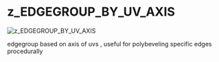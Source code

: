 # z_EDGEGROUP_BY_UV_AXIS
![z_EDGEGROUP_BY_UV_AXIS](https://raw.githubusercontent.com/CorvaeOboro/zenv/master/hip/z_EDGEGROUP_BY_UV_AXIS//content/zenv/hip//z_EDGEGROUP_BY_UV_AXIS/z_EDGEGROUP_BY_UV_AXIS.jpg?raw=true "z_EDGEGROUP_BY_UV_AXIS")

edgegroup based on axis of uvs , useful for polybeveling specific edges procedurally
